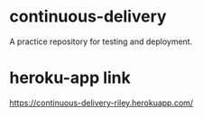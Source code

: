 # continuous-delivery
A practice repository for testing and deployment.

# heroku-app link
https://continuous-delivery-riley.herokuapp.com/
